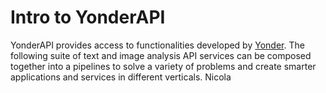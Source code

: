 # Intro to YonderAPI

YonderAPI provides access to functionalities developed by [Yonder](http://www.yonderlabs.com). The following suite of text and image analysis API services can be composed together into a pipelines to solve a variety of problems and create smarter applications and services in different verticals. Nicola

